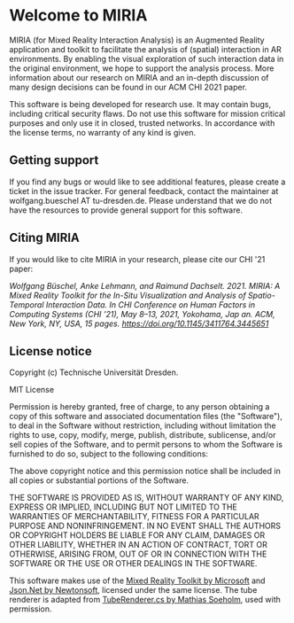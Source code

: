 # Welcome to MIRIA #

MIRIA (for Mixed Reality Interaction Analysis) is an Augmented Reality application and toolkit to facilitate the analysis of (spatial) interaction in AR environments. By enabling the visual exploration of such interaction data in the original environment, we hope to support the analysis process. More information about our research on MIRIA and an in-depth discussion of many design decisions can be found in our ACM CHI 2021 paper.

This software is being developed for research use. It may contain bugs, including critical security flaws.
Do not use this software for mission critical purposes and only use it in closed, trusted networks.
In accordance with the license terms, no warranty of any kind is given.

## Getting support ##

If you find any bugs or would like to see additional features, please create a ticket in the issue tracker. For general feedback, contact the maintainer at wolfgang.bueschel AT tu-dresden.de. Please understand that we do not have the resources to provide general support for this software.

## Citing MIRIA ##

If you would like to cite MIRIA in your research, please cite our CHI '21 paper:

_Wolfgang Büschel, Anke Lehmann, and Raimund Dachselt. 2021. MIRIA: A Mixed Reality Toolkit for the In-Situ Visualization and Analysis of Spatio-Temporal Interaction Data. In CHI Conference on Human Factors in Computing Systems (CHI ’21), May 8–13, 2021, Yokohama, Jap an. ACM, New York, NY, USA, 15 pages. https://doi.org/10.1145/3411764.3445651_


## License notice ##

Copyright (c) Technische Universität Dresden.

MIT License

Permission is hereby granted, free of charge, to any person obtaining a copy of this software and associated documentation files (the "Software"), to deal in the Software without restriction, including without limitation the rights to use, copy, modify, merge, publish, distribute, sublicense, and/or sell copies of the Software, and to permit persons to whom the Software is furnished to do so, subject to the following conditions:

The above copyright notice and this permission notice shall be included in all copies or substantial portions of the Software.

THE SOFTWARE IS PROVIDED AS IS, WITHOUT WARRANTY OF ANY KIND, EXPRESS OR IMPLIED, INCLUDING BUT NOT LIMITED TO THE WARRANTIES OF MERCHANTABILITY, FITNESS FOR A PARTICULAR PURPOSE AND NONINFRINGEMENT. IN NO EVENT SHALL THE AUTHORS OR COPYRIGHT HOLDERS BE LIABLE FOR ANY CLAIM, DAMAGES OR OTHER LIABILITY, WHETHER IN AN ACTION OF CONTRACT, TORT OR OTHERWISE, ARISING FROM, OUT OF OR IN CONNECTION WITH THE SOFTWARE OR THE USE OR OTHER DEALINGS IN THE SOFTWARE.

This software makes use of the [Mixed Reality Toolkit by Microsoft](https://github.com/microsoft/MixedRealityToolkit-Unity/) and [Json.Net by Newtonsoft](https://www.newtonsoft.com/json), licensed under the same license.
The tube renderer is adapted from [TubeRenderer.cs by Mathias Soeholm](https://gist.github.com/mathiassoeholm/15f3eeda606e9be543165360615c8bef), used with permission.